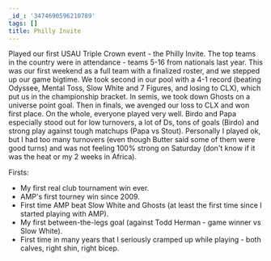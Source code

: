 ```yaml
---
_id_: '3474690596210789'
tags: []
title: Philly Invite
---
```


Played our first USAU Triple Crown event - the Philly Invite. The top teams in the country were in attendance - teams 5-16 from nationals last year. This was our first weekend as a full team with a finalized roster, and we stepped up our game bigtime. We took second in our pool with a 4-1 record (beating Odyssee, Mental Toss, Slow White and 7 Figures, and losing to CLX), which put us in the championship bracket. In semis, we took down Ghosts on a universe point goal. Then in finals, we avenged our loss to CLX and won first place. On the whole, everyone played very well. Birdo and Papa especially stood out for low turnovers, a lot of Ds, tons of goals (Birdo) and strong play against tough matchups (Papa vs Stout). Personally I played ok, but I had too many turnovers (even though Butter said some of them were good turns) and was not feeling 100% strong on Saturday (don't know if it was the heat or my 2 weeks in Africa).

Firsts:

- My first real club tournament win ever.
- AMP's first tourney win since 2009.
- First time AMP beat Slow White and Ghosts (at least the first time since I started playing with AMP).
- My first between-the-legs goal (against Todd Herman - game winner vs Slow White).
- First time in many years that I seriously cramped up while playing - both calves, right shin, right bicep.

